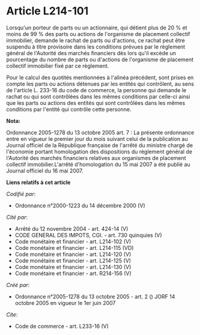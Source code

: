 # Article L214-101

Lorsqu'un porteur de parts ou un actionnaire, qui détient plus de 20 % et moins de 99 % des parts ou actions de l'organisme
de placement collectif immobilier, demande le rachat de parts ou d'actions, ce rachat peut être suspendu à titre provisoire
dans les conditions prévues par le règlement général de l'Autorité des marchés financiers dès lors qu'il excède un
pourcentage du nombre de parts ou d'actions de l'organisme de placement collectif immobilier fixé par ce règlement. 

Pour le calcul des quotités mentionnées à l'alinéa précédent, sont prises en compte les parts ou actions détenues par les
entités qui contrôlent, au sens de l'article L. 233-16 du code de commerce, la personne qui demande le rachat ou qui sont
contrôlées dans les mêmes conditions par celle-ci ainsi que les parts ou actions des entités qui sont contrôlées dans les
mêmes conditions par l'entité qui contrôle cette personne.

**Nota:**

Ordonnance 2005-1278 du 13 octobre 2005 art. 7 : La présente ordonnance entre en vigueur le premier jour du mois suivant
celui de la publication au Journal officiel de la République française de l'arrêté du ministre chargé de l'économie portant
homologation des dispositions du règlement général de l'Autorité des marchés financiers relatives aux organismes de placement
collectif immobilier.L'arrêté d'homologation du 15 mai 2007 a été publié au Journal officiel du 16 mai 2007.

**Liens relatifs à cet article**

_Codifié par_:

  - Ordonnance n°2000-1223 du 14 décembre 2000 (V)

_Cité par_:

  - Arrêté du 12 novembre 2004 - art. 424-14 (V)
  - CODE GENERAL DES IMPOTS, CGI. - art. 730 quinquies (V)
  - Code monétaire et financier - art. L214-102 (V)
  - Code monétaire et financier - art. L214-115 (VD)
  - Code monétaire et financier - art. L214-120 (V)
  - Code monétaire et financier - art. L214-125 (V)
  - Code monétaire et financier - art. L214-130 (V)
  - Code monétaire et financier - art. R214-156 (V)

_Créé par_:

  - Ordonnance n°2005-1278 du 13 octobre 2005 - art. 2 () JORF 14 octobre 2005 en vigueur le 1er juin 2007

_Cite_:

  - Code de commerce - art. L233-16 (V)
